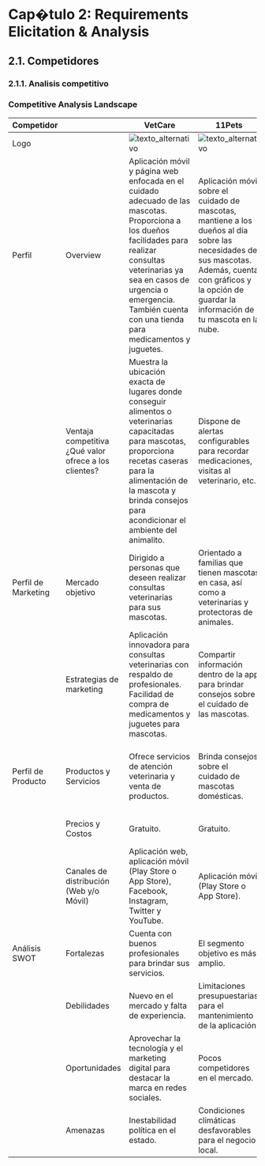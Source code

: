 # Cap�tulo 2: Requirements Elicitation & Analysis

## 2.1. Competidores

### 2.1.1. Analisis competitivo

### Competitive Analysis Landscape  


| Competidor          |                                                           | VetCare                                                                                                                                                                                                                                                       | 11Pets                                                                                                                                                                                                              | ExpertoAnimal                                                                                                                                                                                                 | SocialAnimals                                                                                                                                            |
| ------------------- |-----------------------------------------------------------|----------------------------------------------------------------------------------------------------------------------------------------------------------------------------------------------------------------------------------------------------------------|----------------------------------------------------------------------------------------------------------------------------------------------------------------------------------------------------------------------|----------------------------------------------------------------------------------------------------------------------------------------------------------------------------------------------------------------|-----------------------------------------------------------------------------------------------------------------------------------------------------------|
| Logo                |  | ![texto_alternativo](Archivosmd/img_strat/icon1.png)                                                                                                                                                                          | ![texto_alternativo](Archivosmd/../../img_strat/icon2.png/icon2.png)                                                                                                                                                                                      | ![texto_alternativo](Archivosmd/../../img_strat/icon3.png/icon3.png)                                                                                                                                                                                |      ![texto_alternativo](Archivosmd/../../img_strat/icon4.png/icon4.png)                                                                                                                                                      |
| Perfil              | Overview                                                  | Aplicación móvil y página web enfocada en el cuidado adecuado de las mascotas. Proporciona a los dueños facilidades para realizar consultas veterinarias ya sea en casos de urgencia o emergencia. También cuenta con una tienda para medicamentos y juguetes. | Aplicación móvil sobre el cuidado de mascotas, mantiene a los dueños al día sobre las necesidades de sus mascotas. Además, cuenta con gráficos y la opción de guardar la información de tu mascota en la nube. | Aplicación móvil, red social para dueños de mascotas; cuenta con funciones básicas de una red social, como publicar fotos, comentar y seguir. Además, permite interactuar con profesionales y obtener consejos. | Aplicación móvil que te permite contactar con otras personas que tienen mascotas, compartir imágenes y mantener al día las vacunas, visitas a la peluquería, entre otros. |
|                     | Ventaja competitiva ¿Qué valor ofrece a los clientes?     | Muestra la ubicación exacta de lugares donde conseguir alimentos o veterinarias capacitadas para mascotas, proporciona recetas caseras para la alimentación de la mascota y brinda consejos para acondicionar el ambiente del animalito.   | Dispone de alertas configurables para recordar medicaciones, visitas al veterinario, etc.                                                                                                                            | Especialistas comparten información confiable sobre adiestramiento, nutrición, peluquería, etc.                                                                                                                | Cuenta con un tablón de anuncios para informar sobre la pérdida de una mascota u otros.                                                                         |
| Perfil de Marketing | Mercado objetivo                                          | Dirigido a personas que deseen realizar consultas veterinarias para sus mascotas.                                                                                                                                                                                | Orientado a familias que tienen mascotas en casa, así como a veterinarias y protectoras de animales.                                                                                                              | Personas de todas las edades que tienen mascotas en casa.                                                                                                                                                   | Personas de todas las edades que tienen mascotas en casa.                                                                                             |
|                     | Estrategias de marketing                                  | Aplicación innovadora para consultas veterinarias con respaldo de profesionales. Facilidad de compra de medicamentos y juguetes para mascotas.                                                                                                                    | Compartir información dentro de la app para brindar consejos sobre el cuidado de las mascotas.                                                                                                                   | Compartir información verificada sobre mascotas domésticas y exóticas.                                                                                                                                         | Permite compartir contenido y chatear sobre temas relacionados con las mascotas.                                                                                 |
| Perfil de Producto  | Productos y Servicios                                     | Ofrece servicios de atención veterinaria y venta de productos.                                                                                                                                                                                              | Brinda consejos sobre el cuidado de mascotas domésticas.                                                                                                                                                           | Comunidad de usuarios que comparten fotos, videos e imágenes de sus mascotas.                                                                                                                                   | Red social de usuarios con mascotas domésticas para brindar consejos a otros.                                                                                |
|                     | Precios y Costos                                          | Gratuito.                                                                                                                                                                                                                                                      | Gratuito.                                                                                                                                                                                                           | Gratuito.                                                                                                                                                                                                       | Gratuito, con posibles costos adicionales.                                                                                                                  |
|                     | Canales de distribución (Web y/o Móvil)                   | Aplicación web, aplicación móvil (Play Store o App Store), Facebook, Instagram, Twitter y YouTube.                                                                                                                                                        | Aplicación móvil (Play Store o App Store).                                                                                                                                                                         | Aplicación móvil (Play Store o App Store) e Instagram.                                                                                                                                                        | Aplicación móvil (Play Store o App Store), Facebook, Instagram y Twitter.                                                                                  |
| Análisis SWOT       | Fortalezas                                                | Cuenta con buenos profesionales para brindar sus servicios.                                                                                                                                                                                                    | El segmento objetivo es más amplio.                                                                                                                                                                                 | Facilidades de contacto a través de redes sociales.                                                                                                                                                              | Intercambio de ideas con personas experimentadas en el tema.                                                                                               |
|                     | Debilidades                                               | Nuevo en el mercado y falta de experiencia.                                                                                                                                                                                                                    | Limitaciones presupuestarias para el mantenimiento de la aplicación.                                                                                                                                               | Mayor tiempo de respuesta en las consultas de usuarios.                                                                                                                                                          | Falta de soporte técnico para evitar posibles saturaciones en la aplicación.                                                                                   |
|                     | Oportunidades                                             | Aprovechar la tecnología y el marketing digital para destacar la marca en redes sociales.                                                                                                                                                                   | Pocos competidores en el mercado.                                                                                                                                                                                   | Generar nuevos puestos de trabajo para el personal.                                                                                                                                                             | Implementar mejoras periódicas para los clientes.                                                                                                         |
|                     | Amenazas                                                  | Inestabilidad política en el estado.                                                                                                                                                                                                                          | Condiciones climáticas desfavorables para el negocio local.                                                                                                                                                         | Impacto inestable en el sistema económico.                                                                                                                                                                    | Posibles caídas imprevistas en los servidores.                                                                                                              |
